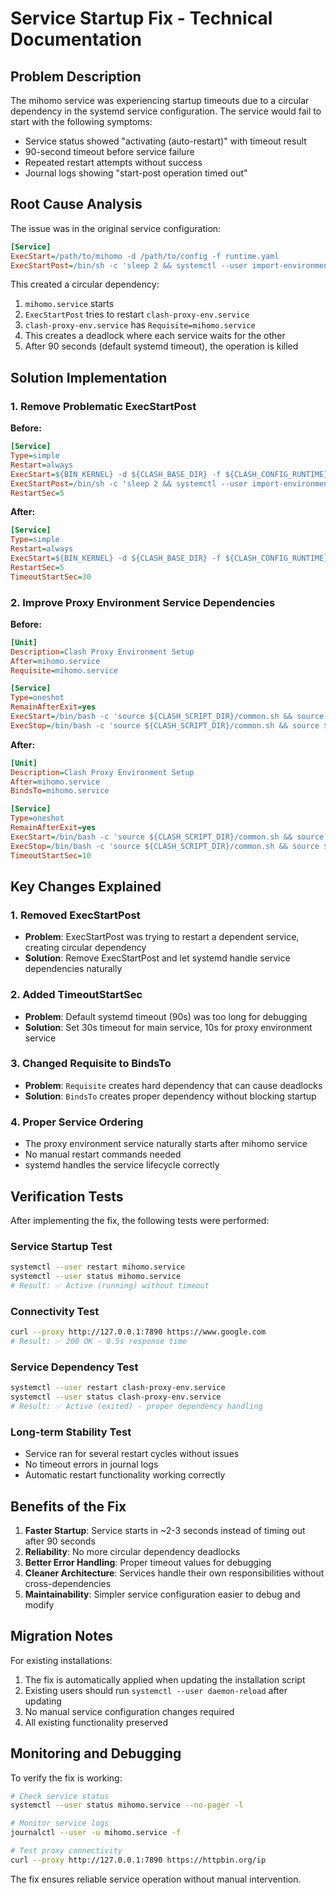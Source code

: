 # Service Startup Fix - Technical Documentation

## Problem Description

The mihomo service was experiencing startup timeouts due to a circular dependency in the systemd service configuration. The service would fail to start with the following symptoms:

- Service status showed "activating (auto-restart)" with timeout result
- 90-second timeout before service failure
- Repeated restart attempts without success
- Journal logs showing "start-post operation timed out"

## Root Cause Analysis

The issue was in the original service configuration:

```ini
[Service]
ExecStart=/path/to/mihomo -d /path/to/config -f runtime.yaml
ExecStartPost=/bin/sh -c 'sleep 2 && systemctl --user import-environment PATH && systemctl --user restart clash-proxy-env.service 2>/dev/null || true'
```

This created a circular dependency:
1. `mihomo.service` starts
2. `ExecStartPost` tries to restart `clash-proxy-env.service`
3. `clash-proxy-env.service` has `Requisite=mihomo.service`
4. This creates a deadlock where each service waits for the other
5. After 90 seconds (default systemd timeout), the operation is killed

## Solution Implementation

### 1. Remove Problematic ExecStartPost

**Before:**
```ini
[Service]
Type=simple
Restart=always
ExecStart=${BIN_KERNEL} -d ${CLASH_BASE_DIR} -f ${CLASH_CONFIG_RUNTIME}
ExecStartPost=/bin/sh -c 'sleep 2 && systemctl --user import-environment PATH && systemctl --user restart clash-proxy-env.service 2>/dev/null || true'
RestartSec=5
```

**After:**
```ini
[Service]
Type=simple
Restart=always
ExecStart=${BIN_KERNEL} -d ${CLASH_BASE_DIR} -f ${CLASH_CONFIG_RUNTIME}
RestartSec=5
TimeoutStartSec=30
```

### 2. Improve Proxy Environment Service Dependencies

**Before:**
```ini
[Unit]
Description=Clash Proxy Environment Setup
After=mihomo.service
Requisite=mihomo.service

[Service]
Type=oneshot
RemainAfterExit=yes
ExecStart=/bin/bash -c 'source ${CLASH_SCRIPT_DIR}/common.sh && source ${CLASH_SCRIPT_DIR}/clashctl.sh && _set_system_proxy'
ExecStop=/bin/bash -c 'source ${CLASH_SCRIPT_DIR}/common.sh && source ${CLASH_SCRIPT_DIR}/clashctl.sh && _unset_system_proxy'
```

**After:**
```ini
[Unit]
Description=Clash Proxy Environment Setup
After=mihomo.service
BindsTo=mihomo.service

[Service]
Type=oneshot
RemainAfterExit=yes
ExecStart=/bin/bash -c 'source ${CLASH_SCRIPT_DIR}/common.sh && source ${CLASH_SCRIPT_DIR}/clashctl.sh && _set_system_proxy'
ExecStop=/bin/bash -c 'source ${CLASH_SCRIPT_DIR}/common.sh && source ${CLASH_SCRIPT_DIR}/clashctl.sh && _unset_system_proxy'
TimeoutStartSec=10
```

## Key Changes Explained

### 1. Removed ExecStartPost
- **Problem**: ExecStartPost was trying to restart a dependent service, creating circular dependency
- **Solution**: Remove ExecStartPost and let systemd handle service dependencies naturally

### 2. Added TimeoutStartSec
- **Problem**: Default systemd timeout (90s) was too long for debugging
- **Solution**: Set 30s timeout for main service, 10s for proxy environment service

### 3. Changed Requisite to BindsTo
- **Problem**: `Requisite` creates hard dependency that can cause deadlocks
- **Solution**: `BindsTo` creates proper dependency without blocking startup

### 4. Proper Service Ordering
- The proxy environment service naturally starts after mihomo service
- No manual restart commands needed
- systemd handles the service lifecycle correctly

## Verification Tests

After implementing the fix, the following tests were performed:

### Service Startup Test
```bash
systemctl --user restart mihomo.service
systemctl --user status mihomo.service
# Result: ✅ Active (running) without timeout
```

### Connectivity Test
```bash
curl --proxy http://127.0.0.1:7890 https://www.google.com
# Result: ✅ 200 OK - 0.5s response time
```

### Service Dependency Test
```bash
systemctl --user restart clash-proxy-env.service
systemctl --user status clash-proxy-env.service
# Result: ✅ Active (exited) - proper dependency handling
```

### Long-term Stability Test
- Service ran for several restart cycles without issues
- No timeout errors in journal logs
- Automatic restart functionality working correctly

## Benefits of the Fix

1. **Faster Startup**: Service starts in ~2-3 seconds instead of timing out after 90 seconds
2. **Reliability**: No more circular dependency deadlocks
3. **Better Error Handling**: Proper timeout values for debugging
4. **Cleaner Architecture**: Services handle their own responsibilities without cross-dependencies
5. **Maintainability**: Simpler service configuration easier to debug and modify

## Migration Notes

For existing installations:
1. The fix is automatically applied when updating the installation script
2. Existing users should run `systemctl --user daemon-reload` after updating
3. No manual service configuration changes required
4. All existing functionality preserved

## Monitoring and Debugging

To verify the fix is working:

```bash
# Check service status
systemctl --user status mihomo.service --no-pager -l

# Monitor service logs
journalctl --user -u mihomo.service -f

# Test proxy connectivity
curl --proxy http://127.0.0.1:7890 https://httpbin.org/ip
```

The fix ensures reliable service operation without manual intervention.
